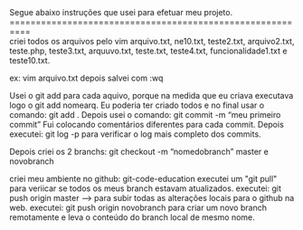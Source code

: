 <aside class="notice">
Segue abaixo instruções que usei para efetuar meu projeto.
==========================================================
</aside>

<aside class="success">
criei todos os arquivos pelo vim
arquivo.txt, ne10.txt, teste2.txt, arquivo2.txt, teste.php, teste3.txt, arquuvo.txt, teste.txt, teste4.txt, funcionalidade1.txt e	teste10.txt.

ex: vim arquivo.txt 
depois salvei com :wq

Usei o git add para cada aquivo, porque na medida que eu criava executava logo o git add nomearq.
Eu poderia ter criado todos e no final usar o comando: git add .
Depois usei o comando: git commit -m “meu primeiro commit”
Fui colocando comentários diferentes para cada commit.
Depois executei: git log -p  para verificar o log mais completo dos commits.

Depois criei os 2 branchs:
git checkout -m “nomedobranch”
master e novobranch

criei meu ambiente no github: git-code-education
executei um "git pull" para veriicar se todos os meus branch estavam atualizados.
executei: git push origin master --> para subir todas as alterações locais para o github na web.
executei: git push origin novobranch para criar um novo branch remotamente e leva o conteúdo do branch local de mesmo nome.

</aside>












